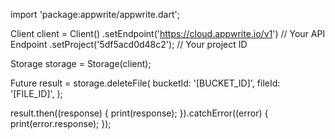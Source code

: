 import 'package:appwrite/appwrite.dart';

Client client = Client()
  .setEndpoint('https://cloud.appwrite.io/v1') // Your API Endpoint
  .setProject('5df5acd0d48c2'); // Your project ID

Storage storage = Storage(client);

Future result = storage.deleteFile(
  bucketId: '[BUCKET_ID]',
  fileId: '[FILE_ID]',
);

result.then((response) {
  print(response);
}).catchError((error) {
  print(error.response);
});

